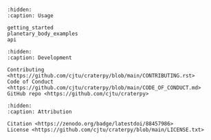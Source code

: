```{include} ../../README.md
```

<!-- Table of Content entries, shown in left sidebar. -->

```{toctree}
:hidden:
:caption: Usage

getting_started
planetary_body_examples
api
```

```{toctree}
:hidden:
:caption: Development

Contributing <https://github.com/cjtu/craterpy/blob/main/CONTRIBUTING.rst>
Code of Conduct <https://github.com/cjtu/craterpy/blob/main/CODE_OF_CONDUCT.md>
GitHub repo <https://github.com/cjtu/craterpy>
```

```{toctree}
:hidden:
:caption: Attribution

Citation <https://zenodo.org/badge/latestdoi/88457986>
License <https://github.com/cjtu/craterpy/blob/main/LICENSE.txt>
```
